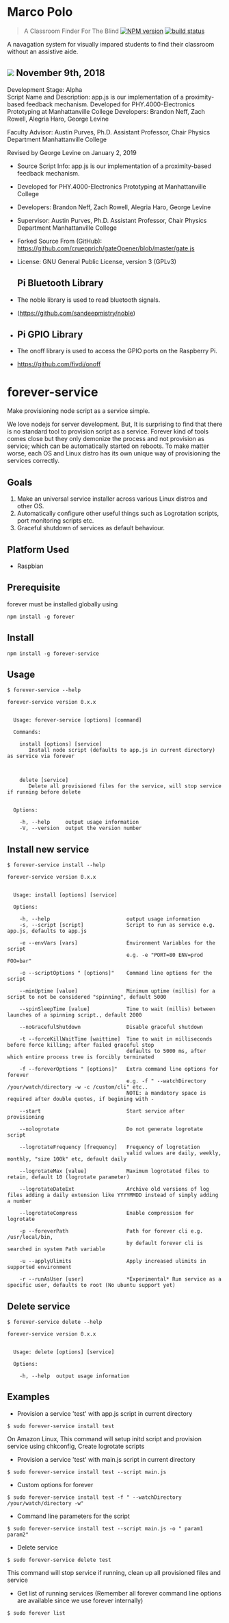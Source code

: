 # Marco Polo 
> A Classroom Finder For The Blind
[![NPM version][npm-image]][npm-url]
[![build status][travis-image]][travis-url]


A navagation system for visually impared students to find their classroom without an assistive aide. 

![](header.png)
 November 9th, 2018 
 -------------------- 
  Development Stage: Alpha  
  Script Name and Description: app.js is our implementation of a proximity-based feedback mechanism.
  Developed for PHY.4000-Electronics Prototyping at Manhattanville College
  Developers:  Brandon Neff, Zach Rowell, Alegria Haro, George Levine
 
  Faculty Advisor:  Austin Purves, Ph.D.
				Assistant Professor, Chair
				Physics Department
				Manhattanville College		

 
Revised by George Levine on January 2, 2019

 * Source Script Info: app.js is our implementation of a proximity-based feedback mechanism.
 * Developed for PHY.4000-Electronics Prototyping at Manhattanville College

 * Developers:  Brandon Neff, Zach Rowell, Alegria Haro, George Levine
 
 * Supervisor:  Austin Purves, Ph.D.
				Assistant Professor, Chair
				Physics Department
				Manhattanville College
				
 * Forked Source From (GitHub): https://github.com/cruepprich/gateOpener/blob/master/gate.js
 * License: GNU General Public License, version 3 (GPLv3)

   Pi Bluetooth Library
   -------------------- 
 * The noble library is used to read bluetooth signals.
 * (https://github.com/sandeepmistry/noble)
 
 * Pi GPIO Library
   ---------------
 * The onoff library is used to access the GPIO ports on the Raspberry Pi.
 * https://github.com/fivdi/onoff
 
 forever-service
===============

Make provisioning node script as a service simple. 

We love nodejs for server development. But, It is surprising to find that there is no standard tool to provision script as a service. Forever kind of tools comes close but they only demonize the process and not provision as service; which can be automatically started on reboots. To make matter worse, each OS and Linux distro has its own unique way of provisioning the services correctly.

Goals
-----
1. Make an universal service installer across various Linux distros and other OS.
2. Automatically configure other useful things such as Logrotation scripts, port monitoring scripts etc.
3. Graceful shutdown of services as default behaviour.

Platform Used
-------------------
* Raspbian


Prerequisite
------------
forever must be installed globally using 

```npm install -g forever```

Install
-------
```npm install -g forever-service```

Usage
-----
```
$ forever-service --help

forever-service version 0.x.x


  Usage: forever-service [options] [command]

  Commands:

    install [options] [service]
       Install node script (defaults to app.js in current directory) as service via forever
    
    
    
    delete [service]
       Delete all provisioned files for the service, will stop service if running before delete
    

  Options:

    -h, --help     output usage information
    -V, --version  output the version number
```

Install new service
-------------------
```
$ forever-service install --help

forever-service version 0.x.x


  Usage: install [options] [service]

  Options:

    -h, --help                         output usage information
    -s, --script [script]              Script to run as service e.g. app.js, defaults to app.js

    -e --envVars [vars]                Environment Variables for the script
                                       e.g. -e "PORT=80 ENV=prod FOO=bar"

    -o --scriptOptions " [options]"    Command line options for the script

    --minUptime [value]                Minimum uptime (millis) for a script to not be considered "spinning", default 5000
                                       
    --spinSleepTime [value]            Time to wait (millis) between launches of a spinning script., default 2000
                                       
    --noGracefulShutdown               Disable graceful shutdown
                                       
    -t --forceKillWaitTime [waittime]  Time to wait in milliseconds before force killing; after failed graceful stop
                                       defaults to 5000 ms, after which entire process tree is forcibly terminated
                                       
    -f --foreverOptions " [options]"   Extra command line options for forever
                                       e.g. -f " --watchDirectory /your/watch/directory -w -c /custom/cli" etc..
                                       NOTE: a mandatory space is required after double quotes, if begining with -
                                       
    --start                            Start service after provisioning
                                       
    --nologrotate                      Do not generate logrotate script
                                       
    --logrotateFrequency [frequency]   Frequency of logrotation
                                       valid values are daily, weekly, monthly, "size 100k" etc, default daily
                                       
    --logrotateMax [value]             Maximum logrotated files to retain, default 10 (logrotate parameter)
                                       
    --logrotateDateExt                 Archive old versions of log files adding a daily extension like YYYYMMDD instead of simply adding a number

    --logrotateCompress                Enable compression for logrotate

    -p --foreverPath                   Path for forever cli e.g. /usr/local/bin,
                                       by default forever cli is searched in system Path variable

    -u --applyUlimits                  Apply increased ulimits in supported environment

    -r --runAsUser [user]              *Experimental* Run service as a specific user, defaults to root (No ubuntu support yet)
```

Delete service
--------------
```
$ forever-service delete --help

forever-service version 0.x.x


  Usage: delete [options] [service]

  Options:

    -h, --help  output usage information
```
Examples
--------
* Provision a service 'test' with app.js script in current directory

```
$ sudo forever-service install test
```
On Amazon Linux, This command will setup initd script and provision service using chkconfig,
Create logrotate scripts



* Provision a service 'test' with main.js script in current directory

```
$ sudo forever-service install test --script main.js
```



* Custom options for forever 

```
$ sudo forever-service install test -f " --watchDirectory /your/watch/directory -w"
```




* Command line parameters for the script

```
$ sudo forever-service install test --script main.js -o " param1 param2"
```



* Delete service

```
$ sudo forever-service delete test
```
This command will stop service if running, clean up all provisioned files and service




* Get list of running services (Remember all forever command line options are available since we use forever internally)
```
$ sudo forever list
```

<!-- Markdown link & img dfn's -->
[npm-image]: https://img.shields.io/npm/v/datadog-metrics.svg?style=flat-square
[npm-url]: https://npmjs.org/package/datadog-metrics
[npm-downloads]: https://img.shields.io/npm/dm/datadog-metrics.svg?style=flat-square
[travis-image]: https://img.shields.io/travis/dbader/node-datadog-metrics/master.svg?style=flat-square
[travis-url]: https://travis-ci.org/dbader/node-datadog-metrics
[wiki]: https://github.com/yourname/yourproject/wiki

